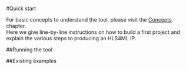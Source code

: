 #Quick start

For basic concepts to understand the tool, please visit the [Concepts](Concepts.md) chapter.  
Here we give line-by-line instructions on how to build a first project and explain the various steps to producing an HLS4ML IP.

##Running the tool

##Existing examples